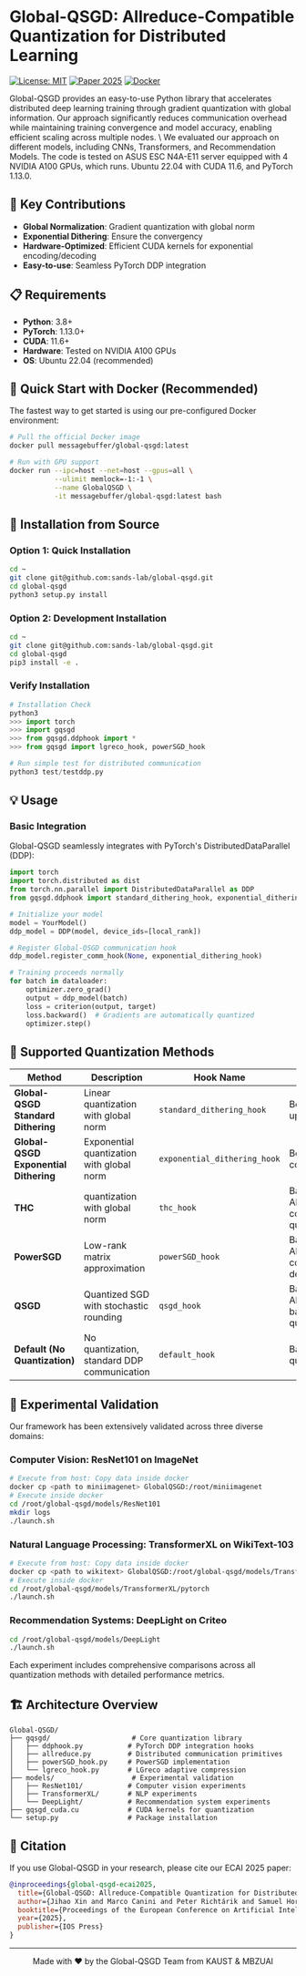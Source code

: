 # Global-QSGD: Allreduce-Compatible Quantization for Distributed Learning 

[![License: MIT](https://img.shields.io/badge/License-MIT-Green.svg)](https://opensource.org/licenses/MIT)
[![Paper 2025](https://img.shields.io/badge/Paper-ECAI'25-blue.svg)](https://ecai2025.eu/)
[![Docker](https://img.shields.io/docker/pulls/myuser/myimage)](https://hub.docker.com/r/myuser/myimage)

Global-QSGD provides an easy-to-use Python library that accelerates distributed deep learning training through gradient quantization with global information. Our approach significantly reduces communication overhead while maintaining training convergence and model accuracy, enabling efficient scaling across multiple nodes. \\
We evaluated our approach on different models, including CNNs, Transformers, and Recommendation Models. The code is tested on ASUS ESC N4A-E11 server equipped with 4 NVIDIA A100 GPUs, which runs. Ubuntu 22.04 with CUDA 11.6, and PyTorch 1.13.0.

## 🎯 Key Contributions
- **Global Normalization**: Gradient quantization with global norm 
- **Exponential Dithering**: Ensure the convergency
- **Hardware-Optimized**: Efficient CUDA kernels for exponential encoding/decoding
- **Easy-to-use**: Seamless PyTorch DDP integration


## 📋 Requirements

- **Python**: 3.8+
- **PyTorch**: 1.13.0+
- **CUDA**: 11.6+
- **Hardware**: Tested on NVIDIA A100 GPUs
- **OS**: Ubuntu 22.04 (recommended)

## 🐳 Quick Start with Docker (Recommended)

The fastest way to get started is using our pre-configured Docker environment:

```bash
# Pull the official Docker image
docker pull messagebuffer/global-qsgd:latest

# Run with GPU support
docker run --ipc=host --net=host --gpus=all \
           --ulimit memlock=-1:-1 \
           --name GlobalQSGD \
           -it messagebuffer/global-qsgd:latest bash
```

## 🔧 Installation from Source

### Option 1: Quick Installation
```bash
cd ~
git clone git@github.com:sands-lab/global-qsgd.git
cd global-qsgd
python3 setup.py install
```

### Option 2: Development Installation
```bash
cd ~
git clone git@github.com:sands-lab/global-qsgd.git
cd global-qsgd
pip3 install -e .
```

### Verify Installation
```python
# Installation Check
python3
>>> import torch
>>> import gqsgd
>>> from gqsgd.ddphook import *
>>> from gqsgd import lgreco_hook, powerSGD_hook

# Run simple test for distributed communication
python3 test/testddp.py
```

## 💡 Usage

### Basic Integration

Global-QSGD seamlessly integrates with PyTorch's DistributedDataParallel (DDP):

```python
import torch
import torch.distributed as dist
from torch.nn.parallel import DistributedDataParallel as DDP
from gqsgd.ddphook import standard_dithering_hook, exponential_dithering_hook

# Initialize your model
model = YourModel()
ddp_model = DDP(model, device_ids=[local_rank])

# Register Global-QSGD communication hook
ddp_model.register_comm_hook(None, exponential_dithering_hook)

# Training proceeds normally
for batch in dataloader:
    optimizer.zero_grad()
    output = ddp_model(batch)
    loss = criterion(output, target)
    loss.backward()  # Gradients are automatically quantized
    optimizer.step()
```

## 🚀 Supported Quantization Methods

| Method | Description | Hook Name | Note |
|--------|-------------|-----------|----------|
| **Global-QSGD Standard Dithering** | Linear quantization with global norm | `standard_dithering_hook` | Best speed-up |
| **Global-QSGD Exponential Dithering** | Exponential quantization with global norm | `exponential_dithering_hook` | Best convergence |
| **THC** | quantization with global norm | `thc_hook` | Baseline for Allreduce compatible quantization |
| **PowerSGD** | Low-rank matrix approximation | `powerSGD_hook` | Baseline for Allreduce compatible decomposition |
| **QSGD** | Quantized SGD with stochastic rounding | `qsgd_hook` | Baseline for Allgather based quantization |
| **Default (No Quantization)** | No quantization, standard DDP communication | `default_hook` | Baseline, no quantization |

## 🧪 Experimental Validation

Our framework has been extensively validated across three diverse domains:

### Computer Vision: ResNet101 on ImageNet
```bash
# Execute from host: Copy data inside docker
docker cp <path to miniimagenet> GlobalQSGD:/root/miniimagenet
# Execute inside docker
cd /root/global-qsgd/models/ResNet101
mkdir logs
./launch.sh
```

### Natural Language Processing: TransformerXL on WikiText-103  
```bash
# Execute from host: Copy data inside docker
docker cp <path to wikitext> GlobalQSGD:/root/global-qsgd/models/TransformerXL/pytorch
# Execute inside docker
cd /root/global-qsgd/models/TransformerXL/pytorch
./launch.sh
```

### Recommendation Systems: DeepLight on Criteo
```bash
cd /root/global-qsgd/models/DeepLight  
./launch.sh
```

Each experiment includes comprehensive comparisons across all quantization methods with detailed performance metrics.

## 🏗️ Architecture Overview

```
Global-QSGD/
├── gqsgd/                    # Core quantization library
│   ├── ddphook.py           # PyTorch DDP integration hooks
│   ├── allreduce.py         # Distributed communication primitives  
│   ├── powerSGD_hook.py     # PowerSGD implementation
│   └── lgreco_hook.py       # LGreco adaptive compression
├── models/                   # Experimental validation
│   ├── ResNet101/           # Computer vision experiments
│   ├── TransformerXL/       # NLP experiments  
│   └── DeepLight/           # Recommendation system experiments
├── gqsgd_cuda.cu            # CUDA kernels for quantization
└── setup.py                 # Package installation
```

## 📄 Citation

If you use Global-QSGD in your research, please cite our ECAI 2025 paper:

```bibtex
@inproceedings{global-qsgd-ecai2025,
  title={Global-QSGD: Allreduce-Compatible Quantization for Distributed Learning with Theoretical Guarantees},
  author={Jihao Xin and Marco Canini and Peter Richtárik and Samuel Horváth},
  booktitle={Proceedings of the European Conference on Artificial Intelligence (ECAI)},
  year={2025},
  publisher={IOS Press}
}
```
---
<div align="center">
  Made with ❤️ by the Global-QSGD Team from KAUST & MBZUAI
</div>
